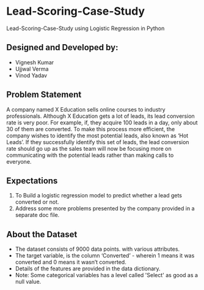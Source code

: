 # Lead-Scoring-Case-Study

Lead-Scoring-Case-Study using Logistic Regression in Python

## Designed and Developed by:

- Vignesh Kumar
- Ujjwal Verma
- Vinod Yadav

## Problem Statement

A company named X Education sells online courses to industry professionals. Although X Education gets a lot of leads, its lead conversion rate is very poor. For example, if, they acquire 100 leads in a day, only about 30 of them are converted. To make this process more efficient, the company wishes to identify the most potential leads, also known as ‘Hot Leads’. If they successfully identify this set of leads, the lead conversion rate should go up as the sales team will now be focusing more on communicating with the potential leads rather than making calls to everyone.

## **Expectations**

1. To Build a logistic regression model to predict whether a lead gets converted or not.
2. Address some more problems presented by the company provided in a separate doc file.

## **About the Dataset**

- The dataset consists of 9000 data points. with various attributes.
- The target variable, is the column ‘Converted’ - wherein 1 means it was converted and 0 means it wasn’t converted. 
- Details of the features are provided in the data dictionary. 
- Note: Some categorical variables has a level called 'Select' as good as a null value.
